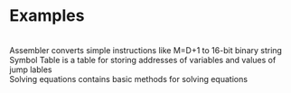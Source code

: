 # Examples
<br>
Assembler converts simple instructions like M=D+1 to 16-bit binary string<br>
Symbol Table is a table for storing addresses of variables and values of jump lables<br>
Solving equations contains basic methods for solving equations
